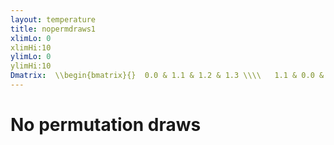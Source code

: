 ```yaml
---
layout: temperature
title: nopermdraws1
xlimLo: 0
xlimHi:10 
ylimLo: 0
ylimHi:10 
Dmatrix:  \\begin{bmatrix}{}  0.0 & 1.1 & 1.2 & 1.3 \\\\   1.1 & 0.0 & 1.4 & 1.5 \\\\   1.2 & 1.4 & 0.0 & 1.6 \\\\   1.3 & 1.5 & 1.6 & 0.0 \\\\   \\end{bmatrix}
---
```


# No permutation draws

